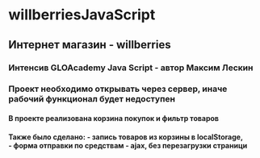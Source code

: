 # willberriesJavaScript
<h2>Интернет магазин - willberries</h2>
<h3>Интенсив GLOAcademy Java Script - автор Максим Лескин </h3>
<h3>Проект необходимо открывать через сервер, иначе рабочий функционал будет недоступен</h3>
<h4>В проекте реализована корзина покупок и фильтр товаров</h4>
<h4>Также было сделано: 
- запись товаров из корзины в localStorage, <br>
- форма отправки по средствам - ajax, без перезагрузки страници
</h4>
